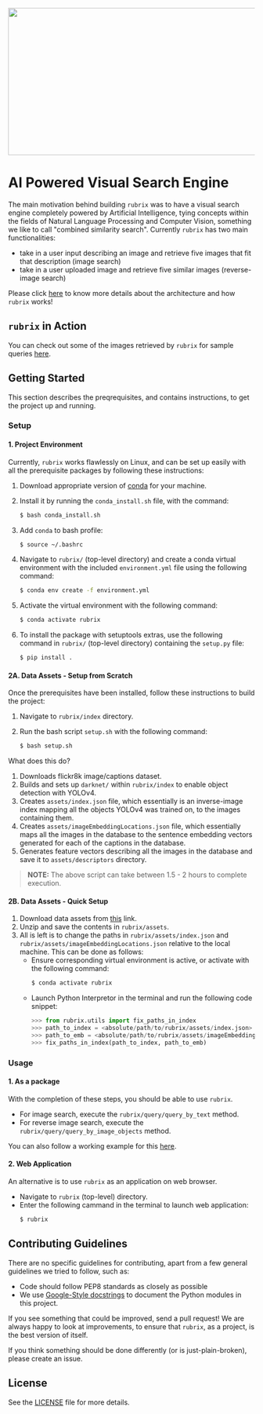 <!--# AI Powered Visual Search Engine -->
<p align="center">
<img width="700" height="300" src="https://github.com/aashishyadavally/rubrix/blob/main/notebooks/images/cover.png">
</p>

# AI Powered Visual Search Engine
The main motivation behind building ``rubrix`` was to have a visual search engine completely powered by Artificial Intelligence, tying concepts within the fields of Natural Language Processing and Computer Vision, something we like to call "combined similarity search". Currently ``rubrix`` has two main functionalities:
- take in a user input describing an image and retrieve five images that fit that description (image search)
- take in a user uploaded image and retrieve five similar images (reverse-image search)

Please click [here](https://github.com/aashishyadavally/rubrix/wiki) to know more details about the architecture and how ``rubrix`` works!

## ``rubrix`` in Action

You can check out some of the images retrieved by ``rubrix`` for sample queries [here](https://github.com/aashishyadavally/rubrix/wiki/Query-Examples).

## Getting Started
This section describes the preqrequisites, and contains instructions, to get the project up and running.

### Setup 

#### 1. Project Environment
Currently, ``rubrix`` works flawlessly on Linux, and can be set up easily with all the prerequisite packages by following these instructions:
  1. Download appropriate version of [conda](https://repo.anaconda.com/miniconda/) for your machine.
  2. Install  it by running the `conda_install.sh` file, with the command:
     ```bash
     $ bash conda_install.sh
     ```
  3. Add `conda` to bash profile:
     ```bash
     $ source ~/.bashrc
     ```
  4. Navigate to ``rubrix/`` (top-level directory) and create a conda virtual environment with the included `environment.yml` file using the following command:
     
     ```bash
     $ conda env create -f environment.yml
     ```
  5. Activate the virtual environment with the following command:
     
     ```bash
     $ conda activate rubrix
     ```
  6. To install the package with setuptools extras, use the following command in ``rubrix/`` (top-level directory) containing the `setup.py` file:
     
     ```bash
     $ pip install .
     ```

#### 2A. Data Assets - Setup from Scratch
Once the prerequisites have been installed, follow these instructions to build the project:
  1. Navigate to `rubrix/index` directory.
  2. Run the bash script `setup.sh` with the following command: 
  
     ```bash
     $ bash setup.sh
     ``` 

What does this do?
1. Downloads flickr8k image/captions dataset.
2. Builds and sets up `darknet/` within `rubrix/index` to enable object detection with YOLOv4.
3. Creates `assets/index.json` file, which essentially is an inverse-image index mapping all the objects YOLOv4 was trained on, to the images containing them.
4. Creates `assets/imageEmbeddingLocations.json` file, which essentially maps all the images in the database to the sentence embedding vectors generated for each of the captions in the database.
5. Generates feature vectors describing all the images in the database and save it to `assets/descriptors` directory.


> **NOTE:** The above script can take between 1.5 - 2 hours to complete execution.

#### 2B. Data Assets - Quick Setup
1. Download data assets from [this](https://drive.google.com/file/d/1ZhGar-0OxdCikeWhDcsdm0Uov6qOto0S/view?usp=sharing) link.
2. Unzip and save the contents in ``rubrix/assets``.
3. All is left is to change the paths in ``rubrix/assets/index.json`` and ``rubrix/assets/imageEmbeddingLocations.json`` relative to the local machine. This can be done as follows:
   - Ensure corresponding virtual environment is active, or activate with the following command: 
     ```bash
     $ conda activate rubrix
     ```
   - Launch Python Interpretor in the terminal and run the following code snippet:
     ```python
     >>> from rubrix.utils import fix_paths_in_index
     >>> path_to_index = <absolute/path/to/rubrix/assets/index.json>
     >>> path_to_emb = <absolute/path/to/rubrix/assets/imageEmbeddingLocations.json>
     >>> fix_paths_in_index(path_to_index, path_to_emb)
     ```

### Usage

#### 1. As a package
With the completion of these steps, you should be able to use `rubrix`.

  - For image search, execute the `rubrix/query/query_by_text` method.
  - For reverse image search, execute the `rubrix/query/query_by_image_objects` method.

You can also follow a working example for this [here](https://github.com/aashishyadavally/rubrix/blob/main/notebooks/demo.ipynb).

#### 2. Web Application
An alternative is to use ``rubrix`` as an application on web browser. 

  - Navigate to ``rubrix`` (top-level) directory.
  - Enter the following cammand in the terminal to launch web application:
    ```bash
    $ rubrix
    ```


## Contributing Guidelines
There are no specific guidelines for contributing, apart from a few general guidelines we tried to follow, such as:
* Code should follow PEP8 standards as closely as possible
* We use [Google-Style docstrings](https://sphinxcontrib-napoleon.readthedocs.io/en/latest/example_google.html) to document the Python modules in this project.

If you see something that could be improved, send a pull request! 
We are always happy to look at improvements, to ensure that `rubrix`, as a project, is the best version of itself. 

If you think something should be done differently (or is just-plain-broken), please create an issue.

## License
See the [LICENSE](https://github.com/aashishyadavally/storyteller/blob/master/LICENSE) file for more details.
